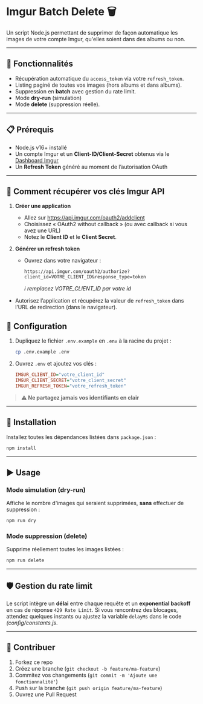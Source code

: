 # Imgur Batch Delete 🗑️

Un script Node.js permettant de supprimer de façon automatique les images de votre compte Imgur, qu'elles soient dans des albums ou non.

---

## 🚀 Fonctionnalités

- Récupération automatique du `access_token` via votre `refresh_token`.
- Listing paginé de toutes vos images (hors albums et dans albums).
- Suppression en **batch** avec gestion du rate limit.
- Mode **dry-run** (simulation)
- Mode **delete** (suppression réelle).

---

## 📋 Prérequis

- Node.js v16+ installé
- Un compte Imgur et un **Client-ID/Client-Secret** obtenus via le [Dashboard Imgur](https://api.imgur.com/oauth2/addclient)
- Un **Refresh Token** généré au moment de l’autorisation OAuth

---

## 🔑 Comment récupérer vos clés Imgur API

1. **Créer une application**

   - Allez sur https://api.imgur.com/oauth2/addclient
   - Choisissez « OAuth2 without callback » (ou avec callback si vous avez une URL)
   - Notez le **Client ID** et le **Client Secret**.

2. **Générer un refresh token**

   - Ouvrez dans votre navigateur :

     ```
     https://api.imgur.com/oauth2/authorize?client_id=VOTRE_CLIENT_ID&response_type=token
     ```

     _ℹ️ remplacez VOTRE_CLIENT_ID par votre id_

- Autorisez l’application et récupérez la valeur de `refresh_token` dans l’URL de redirection (dans le navigateur).

## 🔧 Configuration

1. Dupliquez le fichier `.env.example` en `.env` à la racine du projet :

   ```bash
   cp .env.example .env
   ```

2. Ouvrez `.env` et ajoutez vos clés :

   ```ini
   IMGUR_CLIENT_ID="votre_client_id"
   IMGUR_CLIENT_SECRET="votre_client_secret"
   IMGUR_REFRESH_TOKEN="votre_refresh_token"
   ```

> **⚠️ Ne partagez jamais vos identifiants en clair**

---

## 💾 Installation

Installez toutes les dépendances listées dans `package.json` :

```bash
npm install
```

---

## ▶️ Usage

### Mode simulation (dry-run)

Affiche le nombre d'images qui seraient supprimées, **sans** effectuer de suppression :

```bash
npm run dry
```

### Mode suppression (delete)

Supprime réellement toutes les images listées :

```bash
npm run delete
```

---

## 🛡️ Gestion du rate limit

Le script intègre un **délai** entre chaque requête et un **exponential backoff** en cas de réponse `429 Rate Limit`.
Si vous rencontrez des blocages, attendez quelques instants ou ajustez la variable `delayMs` dans le code _(config/constants.js_.

---

## 🤝 Contribuer

1. Forkez ce repo
2. Créez une branche (`git checkout -b feature/ma-feature`)
3. Commitez vos changements (`git commit -m 'Ajoute une fonctionnalité'`)
4. Push sur la branche (`git push origin feature/ma-feature`)
5. Ouvrez une Pull Request
